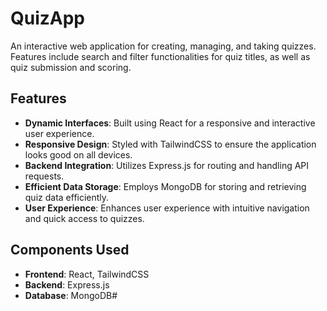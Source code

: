 # QuizApp

An interactive web application for creating, managing, and taking quizzes. Features include search and filter functionalities for quiz titles, as well as quiz submission and scoring. 

## Features

- **Dynamic Interfaces**: Built using React for a responsive and interactive user experience.
- **Responsive Design**: Styled with TailwindCSS to ensure the application looks good on all devices.
- **Backend Integration**: Utilizes Express.js for routing and handling API requests.
- **Efficient Data Storage**: Employs MongoDB for storing and retrieving quiz data efficiently.
- **User Experience**: Enhances user experience with intuitive navigation and quick access to quizzes.

## Components Used

- **Frontend**: React, TailwindCSS
- **Backend**: Express.js
- **Database**: MongoDB#
